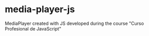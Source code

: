 # media-player-js
MediaPlayer created with JS developed during the course "Curso Profesional de JavaScript"
